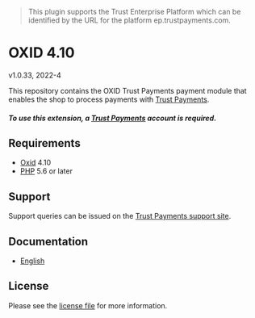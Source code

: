 > This plugin supports the Trust Enterprise Platform which can be identified by the URL for the platform ep.trustpayments.com.

# OXID 4.10

v1.0.33, 2022-4

This repository contains the OXID  Trust Payments payment module that enables the shop to process payments with [Trust Payments](https://www.trustpayments.com/).

##### To use this extension, a [Trust Payments](https://www.trustpayments.com/) account is required.

## Requirements

* [Oxid](https://www.oxid-esales.com/) 4.10
* [PHP](http://php.net/) 5.6 or later

## Support

Support queries can be issued on the [Trust Payments support site](https://www.trustpayments.com/contact-us/).

## Documentation

* [English](https://plugin-documentation.ep.trustpayments.com/TrustPayments/oxid-4.10/1.0.33/docs/en/documentation.html)

## License

Please see the [license file](https://github.com/TrustPayments/oxid-4.10/blob/1.0.33/LICENSE) for more information.